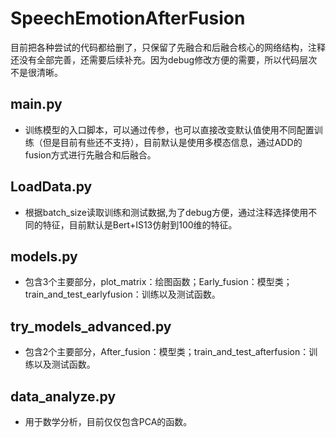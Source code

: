 # SpeechEmotionAfterFusion
目前把各种尝试的代码都给删了，只保留了先融合和后融合核心的网络结构，注释还没有全部完善，还需要后续补充。因为debug修改方便的需要，所以代码层次不是很清晰。
## main.py
- 训练模型的入口脚本，可以通过传参，也可以直接改变默认值使用不同配置训练（但是目前有些还不支持），目前默认是使用多模态信息，通过ADD的fusion方式进行先融合和后融合。
## LoadData.py
- 根据batch_size读取训练和测试数据,为了debug方便，通过注释选择使用不同的特征，目前默认是Bert+IS13仿射到100维的特征。
## models.py
- 包含3个主要部分，plot_matrix：绘图函数；Early_fusion：模型类；train_and_test_earlyfusion：训练以及测试函数。
## try_models_advanced.py
- 包含2个主要部分，After_fusion：模型类；train_and_test_afterfusion：训练以及测试函数。
## data_analyze.py
- 用于数学分析，目前仅仅包含PCA的函数。
